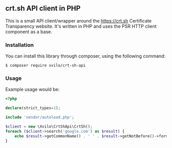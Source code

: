 ## crt.sh API client in PHP

This is a small API client/wrapper around the https://crt.sh Certificate Transparency website. It's written in PHP and
uses the PSR HTTP client component as a base. 

### Installation
You can install this library through composer, using the following command:
```
$ composer require xvilo/crt-sh-api
```

### Usage

Example usage would be:
```php
<?php

declare(strict_types=1);

include 'vendor/autoload.php';

$client = new \Xvilo\CrtShApi\CrtSh();
foreach ($client->search('google.com') as $result) {
    echo $result->getCommonName() . ' ' . $result->getNotBefore()->format('Y-m-d') . PHP_EOL;
}
```
